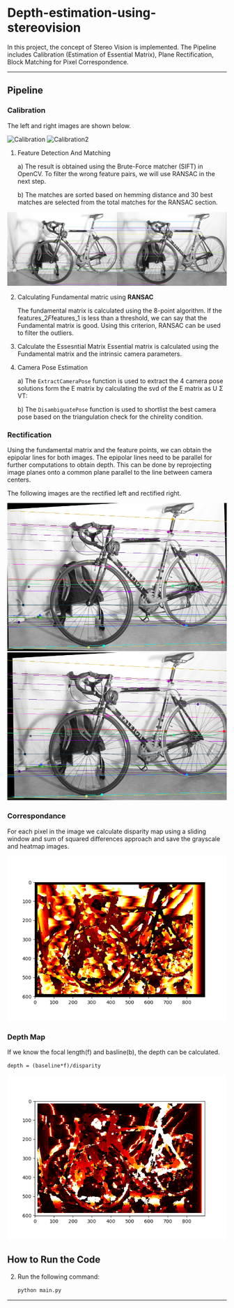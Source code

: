 # Depth-estimation-using-stereovision
In this project, the concept of Stereo Vision is implemented. The Pipeline includes Calibration (Estimation of Essential Matrix), Plane Rectification, Block Matching for Pixel Correspondence. 

---
## Pipeline

### Calibration
The left and right images are shown below.

![Calibration](Data/Project3/Dataset%201/im0.png)
![Calibration2](Data/Project3/Dataset%201/im1.png)


1) Feature Detection And Matching

    a) The result is obtained using the Brute-Force matcher (SIFT) in OpenCV.  To filter the wrong feature pairs, we will use RANSAC in the next step.

    b) The matches are sorted based on hemming distance and 30 best matches are
    selected from the total matches for the RANSAC section.


![Calibration](images/images_with_matching_keypoints.png)

2) Calculating Fundamental matric using **RANSAC**

    The fundamental matrix is calculated using the 8-point algorithm. If the features_2*F*features_1 is less than a threshold, we can say that the Fundamental matrix is good. Using this criterion, RANSAC can be used to filter the outliers.

3) Calculate the Essesntial Matrix
    Essential matrix is calculated using the Fundamental matrix and the intrinsic
    camera parameters.

4) Camera Pose Estimation

    a) The `ExtractCameraPose` function is used to extract the 4 camera pose solutions form the E matrix by
    calculating the svd of the E matrix as U Σ VT:

    b) The `DisambiguatePose` function is used to shortlist the best camera pose based on the triangulation check
    for the chirelity condition.

### Rectification
Using the fundamental matrix and the feature points, we can obtain the epipolar lines for both images. The epipolar lines need to be parallel for further computations to obtain depth. This can be done by reprojecting image planes onto a common plane parallel to the line between camera centers.  

The following images are the rectified left and rectified right.

![Rectification](images/left_image.png)
![Rectification2](images/right_image.png)

### Correspondance

For each pixel in the image we calculate disparity map using a sliding window and
sum of squared differences approach and save the grayscale and heatmap images. 

![Correspondance](images/disparity_image_heat.png)

### Depth Map
If we know the focal length(f) and basline(b), the depth can be calculated.

    depth = (baseline*f)/disparity

![Depth Map](images/depth_hot.png)

## How to Run the Code
2) Run the following command:
  
    ```sh
    python main.py
    ```
---


